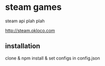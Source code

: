 steam games
===========
steam api plah plah

http://steam.okloco.com

installation
------------
clone & npm install & set configs in config.json
